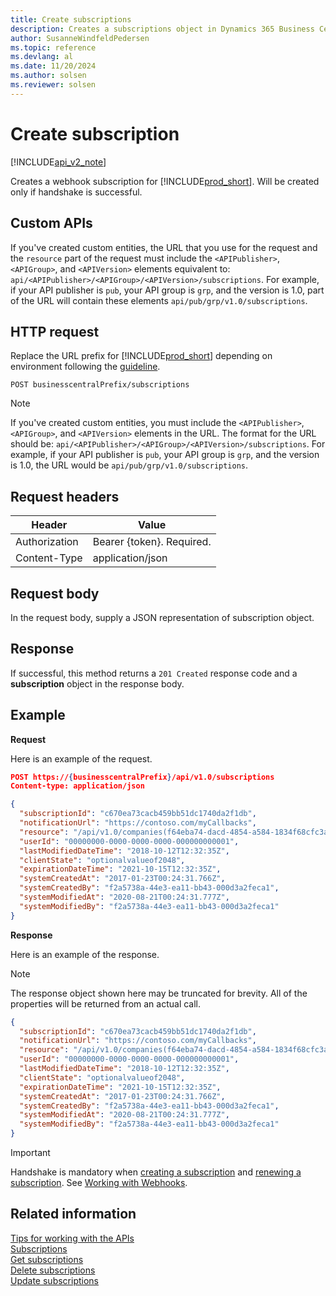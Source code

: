 ```yaml
---
title: Create subscriptions  
description: Creates a subscriptions object in Dynamics 365 Business Central.
author: SusanneWindfeldPedersen
ms.topic: reference
ms.devlang: al
ms.date: 11/20/2024
ms.author: solsen
ms.reviewer: solsen
---
```


# Create subscription

[!INCLUDE[api_v2_note](../../../includes/api_v2_note.md)]

Creates a webhook subscription for [!INCLUDE[prod_short](../../../includes/prod_short.md)]. Will be created only if handshake is successful.

## Custom APIs

If you've created custom entities, the URL that you use for the request and the `resource` part of the request must include the `<APIPublisher>`, `<APIGroup>`, and `<APIVersion>` elements equivalent to: `api/<APIPublisher>/<APIGroup>/<APIVersion>/subscriptions`. For example, if your API publisher is `pub`, your API group is `grp`, and the version is 1.0, part of the URL will contain these elements `api/pub/grp/v1.0/subscriptions`.

## HTTP request

Replace the URL prefix for [!INCLUDE[prod_short](../../../includes/prod_short.md)] depending on environment following the [guideline](../endpoints-apis-for-dynamics.md).

```
POST businesscentralPrefix/subscriptions
```

> [!NOTE]
> If you've created custom entities, you must include the `<APIPublisher>`, `<APIGroup>`, and `<APIVersion>` elements in the URL. The format for the URL should be: `api/<APIPublisher>/<APIGroup>/<APIVersion>/subscriptions`. For example, if your API publisher is `pub`, your API group is `grp`, and the version is 1.0, the URL would be `api/pub/grp/v1.0/subscriptions`.

## Request headers

|Header|Value|
|------|-----|
|Authorization  |Bearer {token}. Required. |
|Content-Type  |application/json|

## Request body
In the request body, supply a JSON representation of subscription object.

## Response
If successful, this method returns a `201 Created` response code and a **subscription** object in the response body.

## Example

**Request**

Here is an example of the request.
```json
POST https://{businesscentralPrefix}/api/v1.0/subscriptions
Content-type: application/json

{
  "subscriptionId": "c670ea73cacb459bb51dc1740da2f1db",
  "notificationUrl": "https://contoso.com/myCallbacks",
  "resource": "/api/v1.0/companies(f64eba74-dacd-4854-a584-1834f68cfc3a)/customers",
  "userId": "00000000-0000-0000-0000-000000000001",
  "lastModifiedDateTime": "2018-10-12T12:32:35Z",
  "clientState": "optionalvalueof2048",
  "expirationDateTime": "2021-10-15T12:32:35Z",
  "systemCreatedAt": "2017-01-23T00:24:31.766Z",
  "systemCreatedBy": "f2a5738a-44e3-ea11-bb43-000d3a2feca1",
  "systemModifiedAt": "2020-08-21T00:24:31.777Z",
  "systemModifiedBy": "f2a5738a-44e3-ea11-bb43-000d3a2feca1"
}

```

**Response**

Here is an example of the response. 

> [!NOTE]  
> The response object shown here may be truncated for brevity. All of the properties will be returned from an actual call.

```json
{
  "subscriptionId": "c670ea73cacb459bb51dc1740da2f1db",
  "notificationUrl": "https://contoso.com/myCallbacks",
  "resource": "/api/v1.0/companies(f64eba74-dacd-4854-a584-1834f68cfc3a)/customers",
  "userId": "00000000-0000-0000-0000-000000000001",
  "lastModifiedDateTime": "2018-10-12T12:32:35Z",
  "clientState": "optionalvalueof2048",
  "expirationDateTime": "2021-10-15T12:32:35Z",
  "systemCreatedAt": "2017-01-23T00:24:31.766Z",
  "systemCreatedBy": "f2a5738a-44e3-ea11-bb43-000d3a2feca1",
  "systemModifiedAt": "2020-08-21T00:24:31.777Z",
  "systemModifiedBy": "f2a5738a-44e3-ea11-bb43-000d3a2feca1"
}
```

> [!IMPORTANT]  
> Handshake is mandatory when [creating a subscription](dynamics_subscriptions_create.md) and [renewing a subscription](dynamics_subscriptions_update.md). See [Working with Webhooks](../dynamics-subscriptions.md).  


## Related information

[Tips for working with the APIs](../../../developer/devenv-connect-apps-tips.md)  
[Subscriptions](../resources/dynamics_subscriptions.md)  
[Get subscriptions](dynamics_subscriptions_Get.md)  
[Delete subscriptions](dynamics_subscriptions_Delete.md)  
[Update subscriptions](dynamics_subscriptions_Update.md)  
